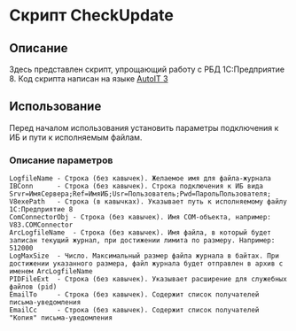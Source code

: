 # Скрипт CheckUpdate

## Описание
Здесь представлен скрипт, упрощающий работу с РБД 1С:Предприятие 8.
Код скрипта написан на языке [AutoIT 3](https://www.autoitscript.com/site/) 

## Использование
Перед началом использования установить параметры подключения к ИБ и пути к исполняемым файлам.

### Описание параметров
```bsl
LogfileName - Строка (без кавычек). Желаемое имя для файла-журнала
IBConn      - Строка (без кавычек). Строка подключения к ИБ вида Srvr=ИмяСервера;Ref=ИмяИБ;Usr=Пользователь;Pwd=ПарольПользователя; 
V8exePath   - Строка (в кавычках). Указывает путь к исполняемому файлу 1С:Предприятие 8
ComConnectorObj - Строка (без кавычек). Имя COM-объекта, например: V83.COMConnector
ArcLogfileName  - Строка (без кавычек). Имя файла, в который будет записан текущий журнал, при достижении лимита по размеру. Например: 512000
LogMaxSize  - Число. Максимальный размер файла журнала в байтах. При достижении указанного размера, файл журнала будет отправлен в архив с именем ArcLogfileName
PIDFileExt  - Строка (без кавычек). Указывает расширение для служебных файлов (pid)
EmailTo     - Строка (без кавычек). Содержит список получателей письма-уведомления
EmailCc     - Строка (без кавычек). Содержит список получателей "Копия" письма-уведомления
```

